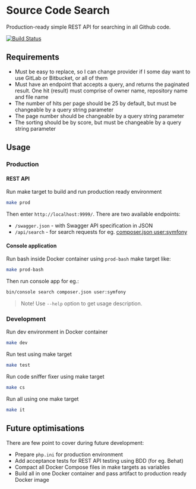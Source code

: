 # Source Code Search

Production-ready simple REST API for searching in all Github code.

[![Build Status](https://api.travis-ci.org/brzuchal/source-code-search.svg?branch=master)](https://travis-ci.org/brzuchal/source-code-search)

## Requirements

* Must be easy to replace, so I can change provider if I some day want to use GitLab or Bitbucket, or all of them
* Must have an endpoint that accepts a query, and returns the paginated result. One hit (result) must comprise of owner name, repository name and file name
* The number of hits per page should be 25 by default, but must be changeable by a query string parameter
* The page number should be changeable by a query string parameter
* The sorting should be by score, but must be changeable by a query string parameter

## Usage

### Production

#### REST API

Run make target to build and run production ready environment
```bash
make prod
```

Then enter `http://localhost:9999/`.
There are two available endpoints:
* `/swagger.json` - with Swagger API specification in JSON
* `/api/search` - for search requests for eg. [composer.json user:symfony](http://localhost:9999/api/search?query=composer.json+user:symfony)

#### Console application

Run bash inside Docker container using `prod-bash` make target like:
```bash
make prod-bash
```

Then run console app for eg.:
```bash
bin/console search composer.json user:symfony
```
> Note! Use `--help` option to get usage description.

### Development

Run dev environment in Docker container
```bash
make dev
```

Run test using make target
```bash
make test
```

Run code sniffer fixer using make target
```bash
make cs
```

Run all using one make target
```bash
make it
```

## Future optimisations

There are few point to cover during future development:
* Prepare `php.ini` for production environment
* Add acceptance tests for REST API testing using BDD (for eg. Behat)
* Compact all Docker Compose files in make targets as variables
* Build all in one Docker container and pass artifact to production ready Docker image